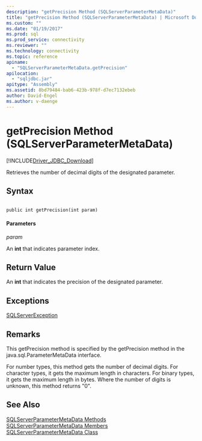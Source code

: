 ```yaml
---
description: "getPrecision Method (SQLServerParameterMetaData)"
title: "getPrecision Method (SQLServerParameterMetaData) | Microsoft Docs"
ms.custom: ""
ms.date: "01/19/2017"
ms.prod: sql
ms.prod_service: connectivity
ms.reviewer: ""
ms.technology: connectivity
ms.topic: reference
apiname: 
  - "SQLServerParameterMetaData.getPrecision"
apilocation: 
  - "sqljdbc.jar"
apitype: "Assembly"
ms.assetid: 8bd79484-bab6-423b-978f-d7ec7132ebeb
author: David-Engel
ms.author: v-daenge
---
```

# getPrecision Method (SQLServerParameterMetaData)
[!INCLUDE[Driver_JDBC_Download](../../../includes/driver_jdbc_download.md)]

  Retrieves the number of decimal digits of the designated parameter.  
  
## Syntax  
  
```  
  
public int getPrecision(int param)  
```  
  
#### Parameters  
 *param*  
  
 An **int** that indicates parameter index.  
  
## Return Value  
 An **int** that indicates the precision of the designated parameter.  
  
## Exceptions  
 [SQLServerException](../../../connect/jdbc/reference/sqlserverexception-class.md)  
  
## Remarks  
 This getPrecision method is specified by the getPrecision method in the java.sql.ParameterMetaData interface.  
  
 For number types, this method gets the number of decimal digits. For character types, it gets the maximum length in characters. For binary types, it gets the maximum length in bytes. Where the number of digits is unknown, this method returns "0".  
  
## See Also  
 [SQLServerParameterMetaData Methods](../../../connect/jdbc/reference/sqlserverparametermetadata-methods.md)   
 [SQLServerParameterMetaData Members](../../../connect/jdbc/reference/sqlserverparametermetadata-members.md)   
 [SQLServerParameterMetaData Class](../../../connect/jdbc/reference/sqlserverparametermetadata-class.md)  
  
  
